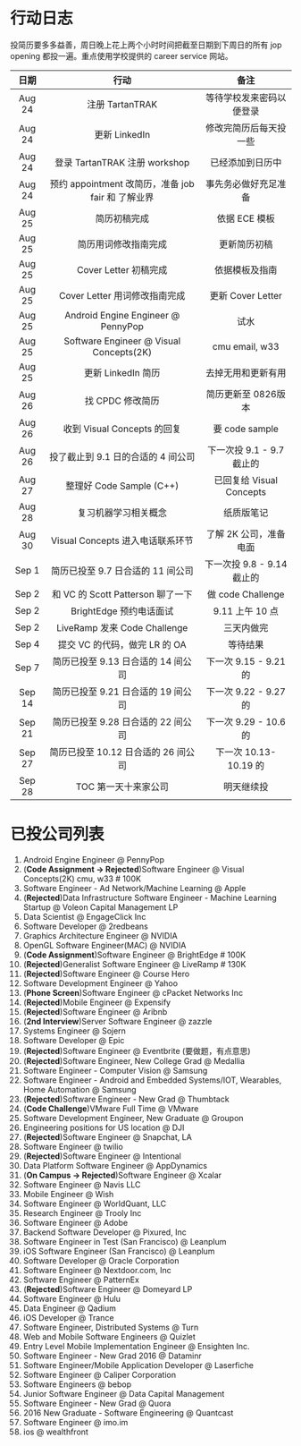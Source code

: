 # 行动日志

投简历要多多益善，周日晚上花上两个小时时间把截至日期到下周日的所有 jop opening 都投一遍。重点使用学校提供的 career service 网站。

日期 | 行动 | 备注
:---: | :---: | :---:
Aug 24 | 注册 TartanTRAK | 等待学校发来密码以便登录
Aug 24 | 更新 LinkedIn | 修改完简历后每天投一些
Aug 24 | 登录 TartanTRAK 注册 workshop | 已经添加到日历中
Aug 24 | 预约 appointment 改简历，准备 job fair 和 了解业界 | 事先务必做好充足准备
Aug 25 | 简历初稿完成 | 依据 ECE 模板
Aug 25 | 简历用词修改指南完成 | 更新简历初稿
Aug 25 | Cover Letter 初稿完成 | 依据模板及指南
Aug 25 | Cover Letter 用词修改指南完成 | 更新 Cover Letter
Aug 25 | Android Engine Engineer @ PennyPop | 试水
Aug 25 | Software Engineer @ Visual Concepts(2K) | cmu email, w33
Aug 25 | 更新 LinkedIn 简历 | 去掉无用和更新有用
Aug 26 | 找 CPDC 修改简历 | 简历更新至 0826版本
Aug 26 | 收到 Visual Concepts 的回复 | 要 code sample
Aug 26 | 投了截止到 9.1 日的合适的 4 间公司 | 下一次投 9.1 - 9.7 截止的
Aug 27 | 整理好 Code Sample (C++) | 已回复给 Visual Concepts
Aug 28 | 复习机器学习相关概念 | 纸质版笔记
Aug 30 | Visual Concepts 进入电话联系环节 | 了解 2K 公司，准备电面
Sep 1 | 简历已投至 9.7 日合适的 11 间公司 | 下一次投 9.8 - 9.14 截止的
Sep 2 | 和 VC 的 Scott Patterson 聊了一下 | 做 code Challenge
Sep 2 | BrightEdge 预约电话面试 | 9.11 上午 10 点
Sep 2 | LiveRamp 发来 Code Challenge | 三天内做完
Sep 4 | 提交 VC 的代码，做完 LR 的 OA | 等待结果
Sep 7 | 简历已投至 9.13 日合适的 14 间公司 | 下一次 9.15 - 9.21 的
Sep 14 | 简历已投至 9.21 日合适的 19 间公司 | 下一次 9.22 - 9.27 的
Sep 21 | 简历已投至 9.28 日合适的 22 间公司 | 下一次 9.29 - 10.6 的
Sep 27 | 简历已投至 10.12 日合适的 26 间公司 | 下一次 10.13- 10.19 的
Sep 28 | TOC 第一天十来家公司 | 明天继续投


# 已投公司列表

1. Android Engine Engineer @ PennyPop
2. (**Code Assignment -> Rejected**)Software Engineer @ Visual Concepts(2K) cmu, w33 # 100K
3. Software Engineer - Ad Network/Machine Learning @ Apple
4. (**Rejected**)Data Infrastructure Software Engineer - Machine Learning Startup @ Voleon Capital Management LP
5. Data Scientist @ EngageClick Inc
6. Software Developer @ 2redbeans
7. Graphics Architecture Engineer @ NVIDIA
8. OpenGL Software Engineer(MAC) @ NVIDIA
9. (**Code Assignment**)Software Engineer @ BrightEdge # 100K
10. (**Rejected**)Generalist Software Engineer @ LiveRamp # 130K
11. (**Rejected**)Software Engineer @ Course Hero
12. Software Development Engineer @ Yahoo
13. (**Phone Screen**)Software Engineer @ cPacket Networks Inc
14. (**Rejected**)Mobile Engineer @ Expensify
15. (**Rejected**)Software Engineer @ Aribnb
16. (**2nd Interview**)Server Software Engineer @ zazzle
17. Systems Engineer @ Sojern
18. Software Developer @ Epic
19. (**Rejected**)Software Engineer @ Eventbrite (要做题，有点意思)
20. (**Rejected**)Software Engineer, New College Grad @ Medallia
21. Software Engineer - Computer Vision @ Samsung
22. Software Engineer - Android and Embedded Systems/IOT, Wearables, Home Automation @ Samsung
23. (**Rejected**)Software Engineer - New Grad @ Thumbtack
24. (**Code Challenge**)VMware Full Time @ VMware
25. Software Development Engineer, New Graduate @ Groupon
26. Engineering positions for US location @ DJI
27. (**Rejected**)Software Engineer @ Snapchat, LA
28. Software Engineer @ twilio
29. (**Rejected**)Software Engineer @ Intentional
30. Data Platform Software Engineer @ AppDynamics
31. (**On Campus -> Rejected**)Software Engineer @ Xcalar
32. Software Engineer @ Navis LLC
33. Mobile Engineer @ Wish
34. Software Engineer @ WorldQuant, LLC
35. Research Engineer @ Trooly Inc
36. Software Engineer @ Adobe
37. Backend Software Developer @ Pixured, Inc
38. Software Engineer in Test (San Francisco) @ Leanplum
39. iOS Software Engineer (San Francisco) @ Leanplum
39. Software Developer @ Oracle Corporation
40. Software Engineer @ Nextdoor.com, Inc
41. Software Engineer @ PatternEx
42. (**Rejected**)Software Engineer @ Domeyard LP
43. Software Engineer @ Hulu
44. Data Engineer @ Qadium
45. iOS Developer @ Trance
46. Software Engineer, Distributed Systems @ Turn
47. Web and Mobile Software Engineers @ Quizlet
48. Entry Level Mobile Implementation Engineer @ Ensighten Inc.
49. Software Engineer - New Grad 2016 @ Dataminr
50. Software Engineer/Mobile Application Developer @ Laserfiche
51. Software Engineer @ Caliper Corporation
52. Software Engineers @ bebop
53. Junior Software Engineer @ Data Capital Management
54. Software Engineer - New Grad @ Quora
55. 2016 New Graduate - Software Engineering @ Quantcast
56. Software Engineer @ imo.im
57. ios @ wealthfront